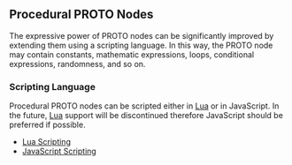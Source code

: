 ## Procedural PROTO Nodes

The expressive power of PROTO nodes can be significantly improved by extending them using a scripting language.
In this way, the PROTO node may contain constants, mathematic expressions, loops, conditional expressions, randomness, and so on.

### Scripting Language

Procedural PROTO nodes can be scripted either in [Lua](http://www.lua.org) or in JavaScript.
In the future, [Lua](http://www.lua.org) support will be discontinued therefore JavaScript should be preferred if possible.

- [Lua Scripting](lua-procedural-proto.md)
- [JavaScript Scripting](javascript-procedural-proto.md)

